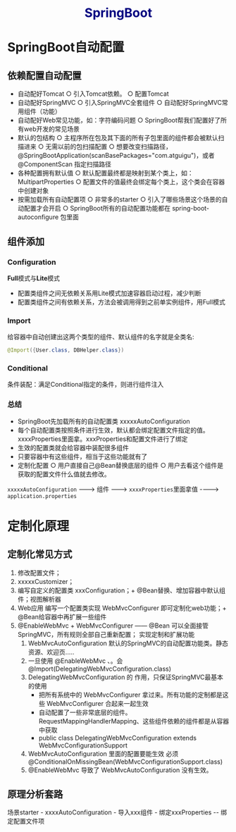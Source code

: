 <h1 align="center" style="color: Navy">SpringBoot</h1>

# SpringBoot自动配置
## 依赖配置自动配置
- 自动配好Tomcat
  ○ 引入Tomcat依赖。
  ○ 配置Tomcat
- 自动配好SpringMVC
    ○ 引入SpringMVC全套组件
    ○ 自动配好SpringMVC常用组件（功能）
- 自动配好Web常见功能，如：字符编码问题
    ○ SpringBoot帮我们配置好了所有web开发的常见场景
- 默认的包结构
  ○ 主程序所在包及其下面的所有子包里面的组件都会被默认扫描进来
  ○ 无需以前的包扫描配置
  ○ 想要改变扫描路径，@SpringBootApplication(scanBasePackages="com.atguigu")，或者@ComponentScan 指定扫描路径
- 各种配置拥有默认值
  ○ 默认配置最终都是映射到某个类上，如：MultipartProperties
  ○ 配置文件的值最终会绑定每个类上，这个类会在容器中创建对象
- 按需加载所有自动配置项
  ○ 非常多的starter
  ○ 引入了哪些场景这个场景的自动配置才会开启
  ○ SpringBoot所有的自动配置功能都在 spring-boot-autoconfigure 包里面

## 组件添加
### Configuration
**Full**模式与**Lite**模式
- 配置类组件之间无依赖关系用Lite模式加速容器启动过程，减少判断
- 配置类组件之间有依赖关系，方法会被调用得到之前单实例组件，用Full模式

### Import
给容器中自动创建出这两个类型的组件、默认组件的名字就是全类名:
```java
@Import({User.class, DBHelper.class})
```

### Conditional
条件装配：满足Conditional指定的条件，则进行组件注入

### 总结
- SpringBoot先加载所有的自动配置类  xxxxxAutoConfiguration
- 每个自动配置类按照条件进行生效，默认都会绑定配置文件指定的值。xxxxProperties里面拿。xxxProperties和配置文件进行了绑定
- 生效的配置类就会给容器中装配很多组件
- 只要容器中有这些组件，相当于这些功能就有了
- 定制化配置
  ○ 用户直接自己@Bean替换底层的组件
  ○ 用户去看这个组件是获取的配置文件什么值就去修改。

`xxxxxAutoConfiguration` ---> 组件  ---> `xxxxProperties`里面拿值  ----> `application.properties`


# 定制化原理
## 定制化常见方式
1. 修改配置文件；
2. xxxxxCustomizer；
3. 编写自定义的配置类   xxxConfiguration；+ @Bean替换、增加容器中默认组件；视图解析器 
4. Web应用 编写一个配置类实现 WebMvcConfigurer 即可定制化web功能；+ @Bean给容器中再扩展一些组件
5. @EnableWebMvc + WebMvcConfigurer —— @Bean  可以全面接管SpringMVC，所有规则全部自己重新配置； 实现定制和扩展功能
     1. WebMvcAutoConfiguration  默认的SpringMVC的自动配置功能类。静态资源、欢迎页.....
     2. 一旦使用 @EnableWebMvc 、。会 @Import(DelegatingWebMvcConfiguration.class)
     3. DelegatingWebMvcConfiguration 的 作用，只保证SpringMVC最基本的使用
        - 把所有系统中的 WebMvcConfigurer 拿过来。所有功能的定制都是这些 WebMvcConfigurer  合起来一起生效
        -  自动配置了一些非常底层的组件。RequestMappingHandlerMapping、这些组件依赖的组件都是从容器中获取
        -  public class DelegatingWebMvcConfiguration extends WebMvcConfigurationSupport
     4. WebMvcAutoConfiguration 里面的配置要能生效 必须  @ConditionalOnMissingBean(WebMvcConfigurationSupport.class)
     5. @EnableWebMvc  导致了 WebMvcAutoConfiguration  没有生效。

## 原理分析套路
场景starter - xxxxAutoConfiguration - 导入xxx组件 - 绑定xxxProperties -- 绑定配置文件项

